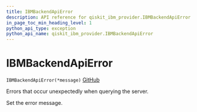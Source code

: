 ```yaml
---
title: IBMBackendApiError
description: API reference for qiskit_ibm_provider.IBMBackendApiError
in_page_toc_min_heading_level: 1
python_api_type: exception
python_api_name: qiskit_ibm_provider.IBMBackendApiError
---
```


# IBMBackendApiError

<span id="qiskit_ibm_provider.IBMBackendApiError" />

`IBMBackendApiError(*message)` [GitHub](https://github.com/qiskit/qiskit-ibm-provider/tree/stable/0.8/qiskit_ibm_provider/exceptions.py "view source code")

Errors that occur unexpectedly when querying the server.

Set the error message.

